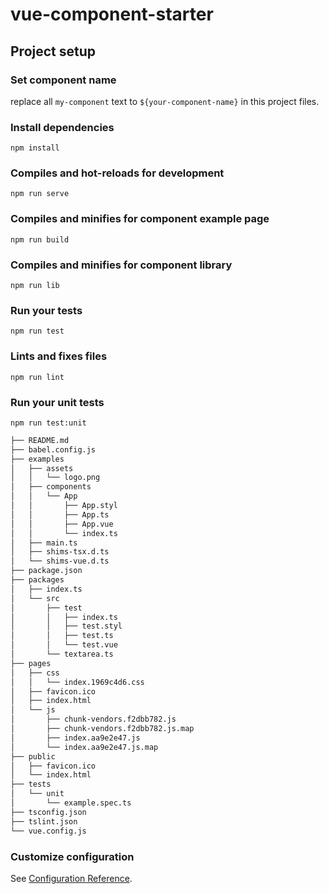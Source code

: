 # vue-component-starter

## Project setup

### Set component name

replace all `my-component` text to `${your-component-name}` in this project files.

### Install dependencies

```
npm install
```

### Compiles and hot-reloads for development

```
npm run serve
```

### Compiles and minifies for component example page

```
npm run build
```

### Compiles and minifies for component library

```
npm run lib
```

### Run your tests

```
npm run test
```

### Lints and fixes files

```
npm run lint
```

### Run your unit tests

```
npm run test:unit
```

```txt
├── README.md
├── babel.config.js
├── examples
│   ├── assets
│   │   └── logo.png
│   ├── components
│   │   └── App
│   │       ├── App.styl
│   │       ├── App.ts
│   │       ├── App.vue
│   │       └── index.ts
│   ├── main.ts
│   ├── shims-tsx.d.ts
│   └── shims-vue.d.ts
├── package.json
├── packages
│   ├── index.ts
│   └── src
│       ├── test
│       │   ├── index.ts
│       │   ├── test.styl
│       │   ├── test.ts
│       │   └── test.vue
│       └── textarea.ts
├── pages
│   ├── css
│   │   └── index.1969c4d6.css
│   ├── favicon.ico
│   ├── index.html
│   └── js
│       ├── chunk-vendors.f2dbb782.js
│       ├── chunk-vendors.f2dbb782.js.map
│       ├── index.aa9e2e47.js
│       └── index.aa9e2e47.js.map
├── public
│   ├── favicon.ico
│   └── index.html
├── tests
│   └── unit
│       └── example.spec.ts
├── tsconfig.json
├── tslint.json
└── vue.config.js

```

### Customize configuration

See [Configuration Reference](https://cli.vuejs.org/config/).
